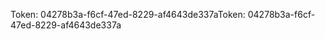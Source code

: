 <span data-ttu-id="afdd7-101">Token: 04278b3a-f6cf-47ed-8229-af4643de337a</span><span class="sxs-lookup"><span data-stu-id="afdd7-101">Token: 04278b3a-f6cf-47ed-8229-af4643de337a</span></span>